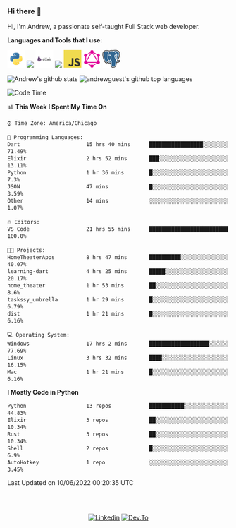 ### Hi there 👋

Hi, I'm Andrew, a passionate self-taught Full Stack web developer.

**Languages and Tools that I use:**  

<code><img height="40" src="https://raw.githubusercontent.com/github/explore/80688e429a7d4ef2fca1e82350fe8e3517d3494d/topics/python/python.png"></code>
<code><img height="40" src="https://fastapi.tiangolo.com/img/logo-margin/logo-teal.png"></code>
<code><img height="40" src="https://raw.githubusercontent.com/github/explore/d106aa3f6fa091ab80ab5c8cf0d931baff3caaea/topics/elixir/elixir.png"></code>
<code><img height="40" src="https://img.stackshare.io/service/3262/-s9uoLIN.png"></code>
<code><img height="40" src="https://raw.githubusercontent.com/github/explore/80688e429a7d4ef2fca1e82350fe8e3517d3494d/topics/javascript/javascript.png"></code>
<code><img height="40" src="https://raw.githubusercontent.com/github/explore/5c058a388828bb5fde0bcafd4bc867b5bb3f26f3/topics/graphql/graphql.png"></code>
<code><img height="40" src="https://raw.githubusercontent.com/github/explore/80688e429a7d4ef2fca1e82350fe8e3517d3494d/topics/postgresql/postgresql.png"></code>

![Andrew's github stats](https://github-readme-stats.vercel.app/api?username=andrewguest&show_icons=true&theme=vue-dark&count_private=true)
<img height="180em" src="https://github-readme-stats.vercel.app/api/top-langs/?username=andrewguest&theme=vue-dark&layout=compact" alt="andrewguest's github top languages" />

<!--START_SECTION:waka-->
![Code Time](http://img.shields.io/badge/Code%20Time-1%2C142%20hrs%2028%20mins-blue)

📊 **This Week I Spent My Time On** 

```text
⌚︎ Time Zone: America/Chicago

💬 Programming Languages: 
Dart                     15 hrs 40 mins      █████████████████░░░░░░░░   71.49% 
Elixir                   2 hrs 52 mins       ███░░░░░░░░░░░░░░░░░░░░░░   13.11% 
Python                   1 hr 36 mins        █░░░░░░░░░░░░░░░░░░░░░░░░   7.3% 
JSON                     47 mins             █░░░░░░░░░░░░░░░░░░░░░░░░   3.59% 
Other                    14 mins             ░░░░░░░░░░░░░░░░░░░░░░░░░   1.07%

🔥 Editors: 
VS Code                  21 hrs 55 mins      █████████████████████████   100.0%

🐱‍💻 Projects: 
HomeTheaterApps          8 hrs 47 mins       ██████████░░░░░░░░░░░░░░░   40.07% 
learning-dart            4 hrs 25 mins       █████░░░░░░░░░░░░░░░░░░░░   20.17% 
home_theater             1 hr 53 mins        ██░░░░░░░░░░░░░░░░░░░░░░░   8.6% 
taskssy_umbrella         1 hr 29 mins        █░░░░░░░░░░░░░░░░░░░░░░░░   6.79% 
dist                     1 hr 21 mins        █░░░░░░░░░░░░░░░░░░░░░░░░   6.16%

💻 Operating System: 
Windows                  17 hrs 2 mins       ███████████████████░░░░░░   77.69% 
Linux                    3 hrs 32 mins       ████░░░░░░░░░░░░░░░░░░░░░   16.15% 
Mac                      1 hr 21 mins        █░░░░░░░░░░░░░░░░░░░░░░░░   6.16%

```

**I Mostly Code in Python** 

```text
Python                   13 repos            ███████████░░░░░░░░░░░░░░   44.83% 
Elixir                   3 repos             ██░░░░░░░░░░░░░░░░░░░░░░░   10.34% 
Rust                     3 repos             ██░░░░░░░░░░░░░░░░░░░░░░░   10.34% 
Shell                    2 repos             █░░░░░░░░░░░░░░░░░░░░░░░░   6.9% 
AutoHotkey               1 repo              ░░░░░░░░░░░░░░░░░░░░░░░░░   3.45%

```



 Last Updated on 10/06/2022 00:20:35 UTC
<!--END_SECTION:waka-->

<br><br>
<p align="center">
   <a href="https://www.linkedin.com/in/andrew-guest-a891759a" target="_blank"><img src="https://img.shields.io/badge/LinkedIn-0077B5?style=for-the-badge&logo=linkedin&logoColor=white" alt="Linkedin"></a>
  <a href="https://dev.to/aguest" target="_blank"><img src="https://img.shields.io/badge/Dev.to-0A0A0A?style=for-the-badge&logo=dev%2Eto&logoColor=white" alt="Dev.To"></a>
</p>
